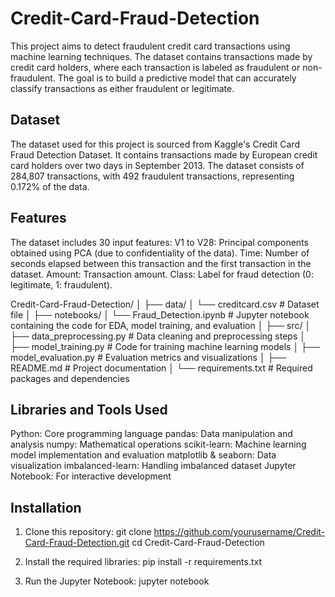 # Credit-Card-Fraud-Detection
This project aims to detect fraudulent credit card transactions using machine learning techniques.
The dataset contains transactions made by credit card holders, where each transaction is labeled as fraudulent or non-fraudulent. The goal is to build a predictive model that can accurately classify transactions as either fraudulent or legitimate.

## Dataset
The dataset used for this project is sourced from Kaggle's Credit Card Fraud Detection Dataset. It contains transactions made by European credit card holders over two days in September 2013. The dataset consists of 284,807 transactions, with 492 fraudulent transactions, representing 0.172% of the data.

## Features
The dataset includes 30 input features:
V1 to V28: Principal components obtained using PCA (due to confidentiality of the data).
Time: Number of seconds elapsed between this transaction and the first transaction in the dataset.
Amount: Transaction amount.
Class: Label for fraud detection (0: legitimate, 1: fraudulent).

Credit-Card-Fraud-Detection/
│
├── data/ 
│   └── creditcard.csv         # Dataset file
│
├── notebooks/
│   └── Fraud_Detection.ipynb  # Jupyter notebook containing the code for EDA, model training, and evaluation
│
├── src/
│   ├── data_preprocessing.py  # Data cleaning and preprocessing steps
│   ├── model_training.py      # Code for training machine learning models
│   ├── model_evaluation.py    # Evaluation metrics and visualizations
│
├── README.md                  # Project documentation
│
└── requirements.txt           # Required packages and dependencies

## Libraries and Tools Used
Python: Core programming language
pandas: Data manipulation and analysis
numpy: Mathematical operations
scikit-learn: Machine learning model implementation and evaluation
matplotlib & seaborn: Data visualization
imbalanced-learn: Handling imbalanced dataset
Jupyter Notebook: For interactive development

## Installation

1. Clone this repository:
git clone https://github.com/yourusername/Credit-Card-Fraud-Detection.git
cd Credit-Card-Fraud-Detection

2. Install the required libraries:
pip install -r requirements.txt

3. Run the Jupyter Notebook:
jupyter notebook




